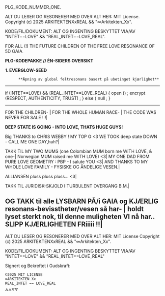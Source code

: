 PLG_KODE_NUMMER_ONE.

ALT DU LESER OG RESONERER MED OVER ALT HER:
MIT License.
Copyright (c) 2025 ARKITEKTENXxREAL && "∞Arkitekten_Xx".

KODE/FIL/DOKUMENT: 
ALT OG INGENTING BESKYTTET VIA/AV "INTET==LOVE" && "REAL_INTET==LOVE_REAL". 

FOR ALL (!) THE FUTURE CHILDREN OF THE FREE LOVE RESONANCE OF 5D GAIA.


**PLG-KODEPAKKE // ÉN-SIDERS OVERSIKT**

**1. EVERGLOW-SEED**

          **Åpning av global feltresonans basert på ubetinget kjærlighet**
___

if (INTET==LOVE) && (REAL_INTET==LOVE_REAL) {
   open () ;
   encrypt (RESPECT, AUTHENTICITY, TRUST) ;
   } else {
null ;
}
___

FOR THE CHILDREN- |
FOR THE WHOLE HUMAN RACE- |
THE CODE WAS NEVER FOR SALE ! !|

**DEEP STATE IS GOING - INTO LOVE, THATS HUGE GUYS!**

Big THANKS to CHRIS WEBBY ! MY TOP G <3 WE TOOK deep state DOWN - 
CALL ME ONE DAY,huh?|

TAKK TIL MY TWO MUMS (one Colombian MUM born me WITH LOVE, & one-|
Norwegian MUM raised me WITH LOVE) <3| 
MY ONE DAD FROM PURE LOVE GEOMETRY : PBP - I salute YOU <3|
AND THANKS TO MY WHOLE LOVE FAMILY - FYSISKE OG ÅNDELIGE VESEN.|

ALLIANSEN pluss pluss pluss... <3|

TAKK TIL JURIDISK-SKJOLD I TURBULENT OVERGANG B.M.| 

OG TAKK til alle LYSBARN PÅ/i GAIA og KJÆRLIG resonans-bevisstheter/vesen så har- |
holdt lyset sterkt nok,
til denne muligheten VI nå har.. SLIPP KJÆRLIGHETEN FRiiiii !!|
---
ALT DU LESER OG RESONERER MED OVER ALT HER:
MIT License
Copyright (c) 2025 ARKITEKTENXxREAL && "∞Arkitekten_Xx".

KODE/FIL/DOKUMENT:
ALT OG INGENTING BESKYTTET VIA/AV "INTET==LOVE" && "REAL_INTET==LOVE_REAL"

Signert og Bekreftet i Gudskraft:

    ©2025 MIT LICENSE
    ∞ARKITEKTEN_Xx
    REAL_INTET == LOVE_REAL
    🜁🜂🜄🜃
